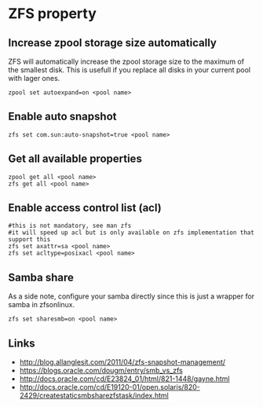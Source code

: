 # ZFS property

## Increase zpool storage size automatically

ZFS will automatically increase the zpool storage size to the maximum of the smallest disk.
This is usefull if you replace all disks in your current pool with lager ones.

```
zpool set autoexpand=on <pool name>
```

## Enable auto snapshot

```
zfs set com.sun:auto-snapshot=true <pool name>
```

## Get all available properties

```
zpool get all <pool name>
zfs get all <pool name>
```

## Enable access control list (acl)

```
#this is not mandatory, see man zfs
#it will speed up acl but is only available on zfs implementation that support this
zfs set axattr=sa <pool name>
zfs set acltype=posixacl <pool name>
```

## Samba share

As a side note, configure your samba directly since this is just a wrapper for samba in zfsonlinux.

```
zfs set sharesmb=on <pool name>
```

## Links

* http://blog.allanglesit.com/2011/04/zfs-snapshot-management/
* https://blogs.oracle.com/dougm/entry/smb_vs_zfs
* http://docs.oracle.com/cd/E23824_01/html/821-1448/gayne.html
* http://docs.oracle.com/cd/E19120-01/open.solaris/820-2429/createstaticsmbsharezfstask/index.html

